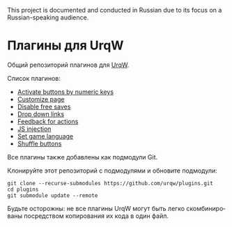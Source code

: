 This project is documented and conducted in Russian
due to its focus on a Russian-speaking audience.

<div lang="ru">

# Плагины для UrqW

Общий репозиторий плагинов для [UrqW](https://github.com/urqw/UrqW).

Список плагинов:

* [Activate buttons by numeric keys](https://github.com/urqw/activate_buttons_by_numeric_keys)
* [Customize page](https://github.com/urqw/customize_page)
* [Disable free saves](https://github.com/urqw/disable_free_saves)
* [Drop down links](https://github.com/urqw/drop_down_links)
* [Feedback for actions](https://github.com/urqw/feedback_for_actions)
* [JS injection](https://github.com/urqw/js_injection)
* [Set game language](https://github.com/urqw/set_game_language)
* [Shuffle buttons](https://github.com/urqw/shuffle_buttons)

Все плагины также добавлены как подмодули Git.

Клонируйте этот репозиторий с подмодулями и обновите подмодули:

```shell
git clone --recurse-submodules https://github.com/urqw/plugins.git
cd plugins
git submodule update --remote
```

Будьте осторожны: не все плагины UrqW могут быть легко скомбинированы
посредством копирования их кода в один файл.

</div>